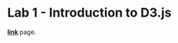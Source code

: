 # Lab 1 - Introduction to D3.js

<b>[link](https://github.com/zonakostic/D3_Visualization_for_Capstone/blob/master/Chapters/Chapters.md) </b> page.